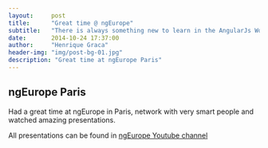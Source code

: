 ```yaml
---
layout:     post
title:      "Great time @ ngEurope"
subtitle:   "There is always something new to learn in the AngularJs World."
date:       2014-10-24 17:37:00
author:     "Henrique Graca"
header-img: "img/post-bg-01.jpg"
description: "Great time at ngEurope Paris"
---
```


ngEurope Paris
--------------

Had a great time at ngEurope in Paris, network with very smart people and watched amazing presentations.

All presentations can be found in [ngEurope Youtube channel](https://www.youtube.com/channel/UCEGUP3TJJfMsEM_1y8iviSQ "ngEurope Youtube channel") 